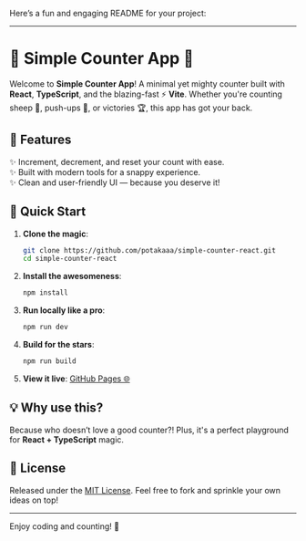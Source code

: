 Here’s a fun and engaging README for your project:

---

# 🎉 Simple Counter App 🚀

Welcome to **Simple Counter App**! A minimal yet mighty counter built with **React**, **TypeScript**, and the blazing-fast ⚡ **Vite**. Whether you're counting sheep 🐑, push-ups 💪, or victories 🏆, this app has got your back.

## 🌟 Features

✨ Increment, decrement, and reset your count with ease.  
✨ Built with modern tools for a snappy experience.  
✨ Clean and user-friendly UI — because you deserve it!

## 🚀 Quick Start

1. **Clone the magic**:

   ```bash
   git clone https://github.com/potakaaa/simple-counter-react.git
   cd simple-counter-react
   ```

2. **Install the awesomeness**:

   ```bash
   npm install
   ```

3. **Run locally like a pro**:

   ```bash
   npm run dev
   ```

4. **Build for the stars**:

   ```bash
   npm run build
   ```

5. **View it live**: [GitHub Pages 🌐](https://potakaaa.github.io/simple-counter-react/)

## 💡 Why use this?

Because who doesn’t love a good counter?! Plus, it's a perfect playground for **React + TypeScript** magic.

## 📜 License

Released under the [MIT License](LICENSE). Feel free to fork and sprinkle your own ideas on top!

---

Enjoy coding and counting! 🎈
